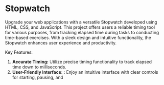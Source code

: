 # Stopwatch

Upgrade your web applications with a versatile Stopwatch developed using HTML, CSS, and JavaScript. This project offers users a reliable timing tool for various purposes, from tracking elapsed time during tasks to conducting time-based exercises. With a sleek design and intuitive functionality, the Stopwatch enhances user experience and productivity.

Key Features:
  1. **Accurate Timing:** Utilize precise timing  functionality to track elapsed time down to milliseconds.
  2. **User-Friendly Interface:** : Enjoy an intuitive interface with clear  controls for starting, pausing, and 
